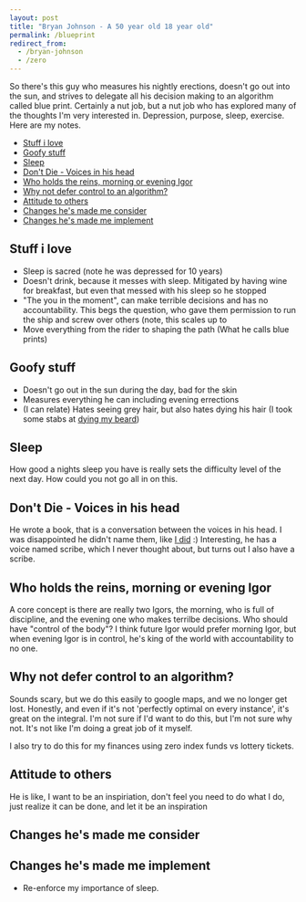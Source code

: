 ```yaml
---
layout: post
title: "Bryan Johnson - A 50 year old 18 year old"
permalink: /blueprint
redirect_from:
  - /bryan-johnson
  - /zero
---
```


So there's this guy who measures his nightly erections, doesn't go out into the sun, and strives to delegate all his decision making to an algorithm called blue print. Certainly a nut job, but a nut job who has explored many of the thoughts I'm very interested in. Depression, purpose, sleep, exercise. Here are my notes.

<!-- prettier-ignore-start -->
<!-- vim-markdown-toc-start -->

- [Stuff i love](#stuff-i-love)
- [Goofy stuff](#goofy-stuff)
- [Sleep](#sleep)
- [Don't Die - Voices in his head](#dont-die---voices-in-his-head)
- [Who holds the reins, morning or evening Igor](#who-holds-the-reins-morning-or-evening-igor)
- [Why not defer control to an algorithm?](#why-not-defer-control-to-an-algorithm)
- [Attitude to others](#attitude-to-others)
- [Changes he's made me consider](#changes-hes-made-me-consider)
- [Changes he's made me implement](#changes-hes-made-me-implement)

<!-- vim-markdown-toc-end -->
<!-- prettier-ignore-end -->

## Stuff i love

- Sleep is sacred (note he was depressed for 10 years)
- Doesn't drink, because it messes with sleep. Mitigated by having wine for breakfast, but even that messed with his sleep so he stopped
- "The you in the moment", can make terrible decisions and has no accountability. This begs the question, who gave them permission to run the ship and screw over others (note, this scales up to
- Move everything from the rider to shaping the path (What he calls blue prints)

## Goofy stuff

- Doesn't go out in the sun during the day, bad for the skin
- Measures everything he can including evening errections
- (I can relate) Hates seeing grey hair, but also hates dying his hair (I took some stabs at [dying my beard](/ig66/663))

## Sleep

How good a nights sleep you have is really sets the difficulty level of the next day. How could you not go all in on this.

## Don't Die - Voices in his head

He wrote a book, that is a conversation between the voices in his head. I was disappointed he didn't name them, like [I did](/voices) :) Interesting, he has a voice named scribe, which I never thought about, but turns out I also have a scribe.

## Who holds the reins, morning or evening Igor

A core concept is there are really two Igors, the morning, who is full of discipline, and the evening one who makes terrilbe decisions. Who should have "control of the body"? I think future Igor would prefer morning Igor, but when evening Igor is in control, he's king of the world with accountability to no one.

## Why not defer control to an algorithm?

Sounds scary, but we do this easily to google maps, and we no longer get lost. Honestly, and even if it's not 'perfectly optimal on every instance', it's great on the integral. I'm not sure if I'd want to do this, but I'm not sure why not. It's not like I'm doing a great job of it myself.

I also try to do this for my finances using zero index funds vs lottery tickets.

## Attitude to others

He is like, I want to be an inspiriation, don't feel you need to do what I do, just realize it can be done, and let it be an inspiration

## Changes he's made me consider

## Changes he's made me implement

- Re-enforce my importance of sleep.
